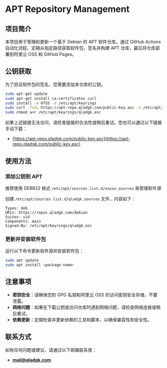 # APT Repository Management

## 项目简介

本项目用于管理和更新一个基于 Debian 的 APT 软件仓库。通过 GitHub Actions 自动化流程，定期从指定路径获取软件包，签名并构建 APT 仓库，最后将仓库部署到阿里云 OSS 和 GitHub Pages。

## 公钥获取

为了验证软件包的签名，您需要添加本仓库的公钥。

```bash
sudo apt-get update
sudo apt-get install ca-certificates curl
sudo install -m 0755 -d /etc/apt/keyrings
sudo curl -fsSL https://apt-repo.qladgk.com/public-key.asc -o /etc/apt/keyrings/qladgk.asc
sudo chmod a+r /etc/apt/keyrings/qladgk.asc
```

如果上述链接无法访问，请检查链接的合法性或稍后重试。您也可以通过以下链接手动下载：

- [https://apt-repo.qladgk.com/public-key.asc](https://apt-repo.qladgk.com/public-key.asc)

## 使用方法

### 添加公钥到 APT

推荐使用 DEB822 格式 `/etc/apt/sources.list.d/xxxxx.sources` 来管理软件源

创建 `/etc/apt/sources.list.d/qladgk.sources` 文件，内容如下：

```plaintext
Types: deb
URIs: https://repos.qladgk.com/debian
Suites: sid
Components: main
Signed-By: /etc/apt/keyrings/qladgk.asc
```

### 更新并安装软件包

运行以下命令更新软件源并安装软件包：

```bash
sudo apt update
sudo apt install <package-name>
```

## 注意事项

- **密钥安全**：请确保您的 GPG 私钥和阿里云 OSS 的访问密钥安全存储，不要泄露。
- **网络问题**：如果在下载公钥或访问仓库时遇到网络问题，请检查网络连接或稍后重试。
- **依赖更新**：定期检查并更新依赖的工具和脚本，以确保兼容性和安全性。

## 联系方式

如有任何问题或建议，请通过以下邮箱联系我：

- **mail@qladgk.com**
